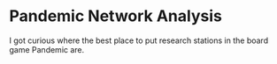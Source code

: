 # Pandemic Network Analysis
I got curious where the best place to put research stations in the board game Pandemic are.
